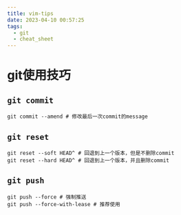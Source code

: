 ```yaml
---
title: vim-tips
date: 2023-04-10 00:57:25
tags:
  - git
  - cheat_sheet
---
```


# git使用技巧

## `git commit`
``` shell
git commit --amend # 修改最后一次commit的message
```

## `git reset`
``` shell
git reset --soft HEAD^ # 回退到上一个版本，但是不删除commit
git reset --hard HEAD^ # 回退到上一个版本，并且删除commit
```

## `git push`
``` shell
git push --force # 强制推送
git push --force-with-lease # 推荐使用
```